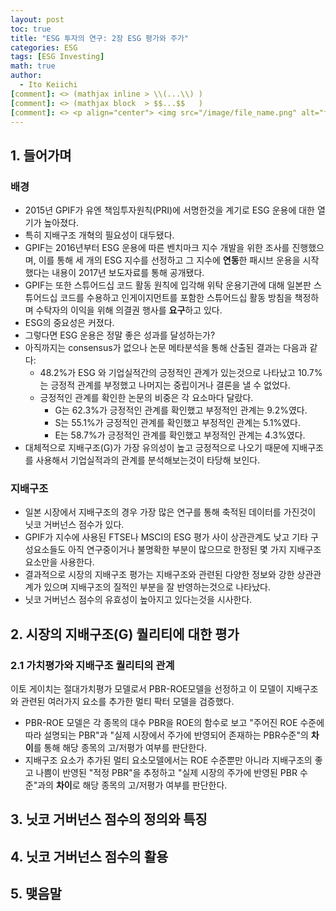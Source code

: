 ```yaml
---
layout: post
toc: true
title: "ESG 투자의 연구: 2장 ESG 평가와 주가"
categories: ESG
tags: [ESG Investing]
math: true
author:
  - Ito Keiichi
[comment]: <> (mathjax inline > \\(...\\) )
[comment]: <> (mathjax block  > $$...$$   )
[comment]: <> <p align="center"> <img src="/image/file_name.png" alt="file_name" width="420" height="300"> </p>
---
```


## 1. 들어가며

### 배경
- 2015년 GPIF가 유엔 책임투자원칙(PRI)에 서명한것을 계기로 ESG 운용에 대한 열기가 높아졌다.
- 특히 지배구조 개혁의 필요성이 대두됐다.
- GPIF는 2016년부터 ESG 운용에 따른 벤치마크 지수 개발을 위한 조사를 진행했으며, 이를 통해 세 개의 ESG 지수를 선정하고 그 지수에 **연동**한 패시브 운용을 시작했다는 내용이 2017년 보도자료를 통해 공개됐다.
- GPIF는 또한 스튜어드십 코드 활동 원칙에 입각해 위탁 운용기관에 대해 일본판 스튜어드십 코드를 수용하고 인게이지먼트를 포함한 스튜어드십 활동 방침을 책정하며 수탁자의 이익을 위해 의결권 행사를 **요구**하고 있다.
- ESG의 중요성은 커졌다.
- 그렇다면 ESG 운용은 정말 좋은 성과를 달성하는가?
- 아직까지는 consensus가 없으나 논문 메타분석을 통해 산출된 결과는 다음과 같다:
  - 48.2%가 ESG 와 기업실적간의 긍정적인 관계가 있는것으로 나타났고 10.7%는 긍정적 관계를 부정했고 나머지는 중립이거나 결론을 낼 수 없었다.
  - 긍정적인 관계를 확인한 논문의 비중은 각 요소마다 달랐다.
    - G는 62.3%가 긍정적인 관계를 확인했고 부정적인 관계는 9.2%였다.
    - S는 55.1%가 긍정적인 관계를 확인했고 부정적인 관계는 5.1%였다.
    - E는 58.7%가 긍정적인 관계를 확인했고 부정적인 관계는 4.3%였다.
- 대체적으로 지배구조(G)가 가장 유의성이 높고 긍정적으로 나오기 때문에 지배구조를 사용해서 기업실적과의 관계를 분석해보는것이 타당해 보인다.

### 지배구조
- 일본 시장에서 지배구조의 경우 가장 많은 연구를 통해 축적된 데이터를 가진것이 닛코 거버넌스 점수가 있다.
- GPIF가 지수에 사용된 FTSE나 MSCI의 ESG 평가 사이 상관관계도 낮고 기타 구성요소들도 아직 연구중이거나 불명확한 부분이 많으므로 한정된 몇 가지 지배구조 요소만을 사용한다.
- 결과적으로 시장의 지배구조 평가는 지배구조와 관련된 다양한 정보와 강한 상관관계가 있으며 지배구조의 질적인 부분을 잘 반영하는것으로 나타났다.
- 닛코 거버넌스 점수의 유효성이 높아지고 있다는것을 시사한다.

## 2. 시장의 지배구조(G) 퀄리티에 대한 평가

### 2.1 가치평가와 지배구조 퀄리티의 관계

이토 게이치는 절대가치평가 모델로서 PBR-ROE모델을 선정하고 이 모델이 지배구조와 관련된 여러가지 요소를 추가한 멀티 팍터 모델을 검증했다.

- PBR-ROE 모델은 각 종목의 대수 PBR을 ROE의 함수로 보고 "주어진 ROE 수준에 따라 설명되는 PBR"과 "실제 시장에서 주가에 반영되어 존재하는 PBR수준"의 **차이**를 통해 해당 종목의 고/저평가 여부를 판단한다.
- 지배구조 요소가 추가된 멀티 요소모델에서는 ROE 수준뿐만 아니라 지배구조의 좋고 나쁨이 반영된 "적정 PBR"을 추정하고 "실제 시장의 주가에 반영된 PBR 수준"과의 **차이**로 해당 종목의 고/저평가 여부를 판단한다.

## 3. 닛코 거버넌스 점수의 정의와 특징

## 4. 닛코 거버넌스 점수의 활용

## 5. 맺음말